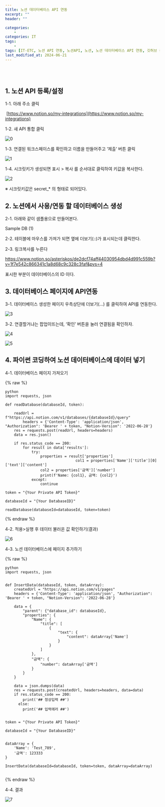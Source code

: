 ```yaml
---
title: 노션 데이터베이스 API 연동
excerpt: ""
header: ""

categories:
    - 
categories: IT
tags:
    - 
tags: [IT-ETC, 노션 API 연동, 노션API, 노션, 노션 데이터베이스 API 연동, 깃허브 블로그, 깃허브블로그, ]
last_modified_at: 2024-06-21
---
```

<br><br>


## 1. 노션 API 등록/설정


1-1. 아래 주소 클릭


 [https://www.notion.so/my-integrations](https://www.notion.so/my-integrations)


1-2. 새 API 통합 클릭


![0](/assets/img/2024-06-21-노션-데이터베이스-API-연동.md/0.png)


1-3. 연결된 워크스페이스를 확인하고 이름을 만들어주고 ‘제출’ 버튼 클릭


![1](/assets/img/2024-06-21-노션-데이터베이스-API-연동.md/1.png)


1-4. 시크릿키가 생성되면 표시 > 복사 를 순서대로 클릭하여 키값을 복사한다.


![2](/assets/img/2024-06-21-노션-데이터베이스-API-연동.md/2.png)


※ 시크릿키값은 secret_* 의 형태로 되어있다.


 



## 2. 노션에서 사용/연동 할 데이터베이스 생성


2-1. 아래와 같이 샘플용으로 만들어본다.


Sample DB (1)


2-2. 테이블에 마우스를 가져가 되면 옆에 더보기(::)가 표시되는데 클릭한다.


2-3. 링크복사를 누른다


https://www.notion.so/asteriskos/de2dcf74aff44030954dbd4d991c559b?v=1f7e542c866341c1a8d68c9c328c3faf&pvs=4


표시한 부분이 데이터베이스의 ID 이다. 



## 3. 데이터베이스 페이지에 API연동


3-1. 데이터베이스 생성한 페이지 우측상단에  더보기(…) 를 클릭하여 API를 연동한다.


![3](/assets/img/2024-06-21-노션-데이터베이스-API-연동.md/3.png)


3-2. 연결할거냐는 팝업이뜨는데, ‘확인’ 버튼을 눌러 연결됨을 확인하자.


![4](/assets/img/2024-06-21-노션-데이터베이스-API-연동.md/4.png)


![5](/assets/img/2024-06-21-노션-데이터베이스-API-연동.md/5.png)



## 4. 파이썬 코딩하여 노션 데이터베이스에 데이터 넣기


4-1. 데이터베이스 페이지 가져오기


{% raw %}
```
python
import requests, json

def readDatabase(databaseId, token):
    
    readUrl = f"https://api.notion.com/v1/databases/{databaseId}/query"
		headers = {'Content-Type': 'application/json', "Authorization": 'Bearer ' + token, "Notion-Version": '2022-06-28'}
    res = requests.post(readUrl, headers=headers)
    data = res.json()
 
    if res.status_code == 200:
        for result in data['results']:
            try:
                properties = result['properties']
								col1 = properties['Name']['title'][0]['text']['content']
                col2 = properties['금액']['number']
                print(f'Name: {col1}, 금액: {col2}')
            except:
                continue
        
token = "{Your Private API Token}"

databaseId = "{Your DatabaseID}"

readDatabase(databaseId=databaseId, token=token)

```
{% endraw %}


4-2. 적용>실행 후 데이터 불러온 값 확인하기(결과)


![6](/assets/img/2024-06-21-노션-데이터베이스-API-연동.md/6.png)


4-3. 노션 데이터베이스에 페이지 추가하기


{% raw %}
```
python
import requests, json


def InsertData(databaseId, token, dataArray):
    createdUrl = "https://api.notion.com/v1/pages"
    headers = {'Content-Type': 'application/json', "Authorization": 'Bearer ' + token, "Notion-Version": '2022-06-28'}

    data = {
        "parent": {"database_id": databaseId},
        "properties": {
            "Name": {
                "title": [
                    {
                        "text": {
                            "content": dataArray['Name']
                        }
                    }
                ]
            },
            "금액": {
                "number": dataArray['금액']
            }
        }
    }

    data = json.dumps(data)
    res = requests.post(createdUrl, headers=headers, data=data)
    if res.status_code == 200:
	    print('## 정상입력 ##')
	  else:
	    print('## 입력에러 ##')	  


token = "{Your Private API Token}"

databaseId = "{Your DatabaseID}"


dataArray = {
    'Name': 'Test_789',
    '금액': 123333
}

InsertData(databaseId=databaseId, token=token, dataArray=dataArray)


```
{% endraw %}


4-4. 결과 


![7](/assets/img/2024-06-21-노션-데이터베이스-API-연동.md/7.png)

